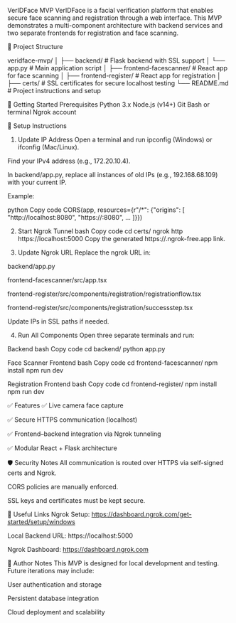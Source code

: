 VerIDFace MVP
VerIDFace is a facial verification platform that enables secure face scanning and registration through a web interface. This MVP demonstrates a multi-component architecture with backend services and two separate frontends for registration and face scanning.

📁 Project Structure

veridface-mvp/
│
├── backend/                # Flask backend with SSL support
│   └── app.py              # Main application script
│
├── frontend-facescanner/  # React app for face scanning
│
├── frontend-register/     # React app for registration
│
├── certs/                 # SSL certificates for secure localhost testing
└── README.md              # Project instructions and setup

🚀 Getting Started
Prerequisites
Python 3.x
Node.js (v14+)
Git Bash or terminal
Ngrok account

🔧 Setup Instructions
1. Update IP Address
Open a terminal and run ipconfig (Windows) or ifconfig (Mac/Linux).

Find your IPv4 address (e.g., 172.20.10.4).

In backend/app.py, replace all instances of old IPs (e.g., 192.168.68.109) with your current IP.

Example:

python
Copy code
CORS(app, resources={r"/*": {"origins": [
    "http://localhost:8080",
    "https://<your-ip>:8080",
    ...
]}})

2. Start Ngrok Tunnel
bash
Copy code
cd certs/
ngrok http https://localhost:5000
Copy the generated https://<ngrok-id>.ngrok-free.app link.

3. Update Ngrok URL
Replace the ngrok URL in:

backend/app.py

frontend-facescanner/src/app.tsx

frontend-register/src/components/registration/registrationflow.tsx

frontend-register/src/components/registration/successstep.tsx

Update IPs in SSL paths if needed.

4. Run All Components
Open three separate terminals and run:

Backend
bash
Copy code
cd backend/
python app.py

Face Scanner Frontend
bash
Copy code
cd frontend-facescanner/
npm install
npm run dev

Registration Frontend
bash
Copy code
cd frontend-register/
npm install
npm run dev

✅ Features
✅ Live camera face capture

✅ Secure HTTPS communication (localhost)

✅ Frontend–backend integration via Ngrok tunneling

✅ Modular React + Flask architecture

🛡️ Security Notes
All communication is routed over HTTPS via self-signed certs and Ngrok.

CORS policies are manually enforced.

SSL keys and certificates must be kept secure.

📎 Useful Links
Ngrok Setup: https://dashboard.ngrok.com/get-started/setup/windows

Local Backend URL: https://localhost:5000

Ngrok Dashboard: https://dashboard.ngrok.com

🧠 Author Notes
This MVP is designed for local development and testing. Future iterations may include:

User authentication and storage

Persistent database integration

Cloud deployment and scalability